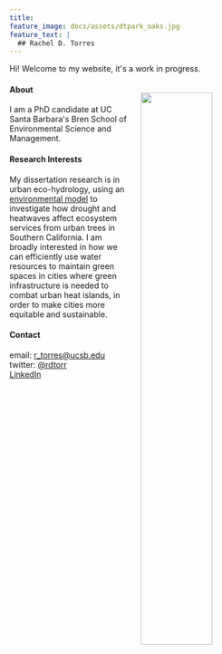```yaml
---
title: 
feature_image: docs/assets/dtpark_oaks.jpg
feature_text: |
  ## Rachel D. Torres 
---
```


Hi! Welcome to my website, it's a work in progress.

<img style="float:right; padding: 20px 20px 20px 20px;" src="docs/assets/me-outside.jpg" width="50%">

#### About   
I am a PhD candidate at UC Santa Barbara's Bren School of Environmental Science and Management. 

#### Research Interests
My dissertation research is in urban eco-hydrology, using an [environmental model](https://github.com/RHESSys/RHESSys) to investigate how drought and heatwaves affect ecosystem services from urban trees in Southern California. I am broadly interested in how we can efficiently use water resources to maintain green spaces in cities where green infrastructure is needed to combat urban heat islands, in order to make cities more equitable and sustainable. 



#### Contact 
email: r_torres@ucsb.edu  
twitter: [@rdtorr](https://twitter.com/rdtorr)  
[LinkedIn](https://www.linkedin.com/in/rachel-torres-68639893/)